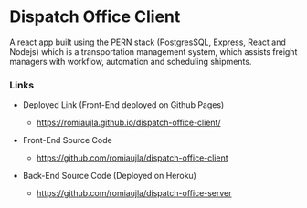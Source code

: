 # Dispatch Office Client
A react app built using the PERN stack (PostgresSQL, Express, React and Nodejs) which is a transportation management system, which assists freight managers with workflow, automation and scheduling shipments. 

### Links 
- Deployed Link (Front-End deployed on Github Pages)
   - https://romiaujla.github.io/dispatch-office-client/

- Front-End Source Code
   - https://github.com/romiaujla/dispatch-office-client

- Back-End Source Code (Deployed on Heroku)
   - https://github.com/romiaujla/dispatch-office-server